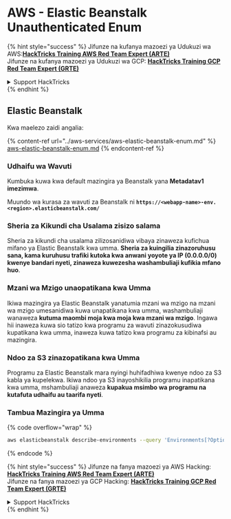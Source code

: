 # AWS - Elastic Beanstalk Unauthenticated Enum

{% hint style="success" %}
Jifunze na kufanya mazoezi ya Udukuzi wa AWS:<img src="/.gitbook/assets/image.png" alt="" data-size="line">[**HackTricks Training AWS Red Team Expert (ARTE)**](https://training.hacktricks.xyz/courses/arte)<img src="/.gitbook/assets/image.png" alt="" data-size="line">\
Jifunze na kufanya mazoezi ya Udukuzi wa GCP: <img src="/.gitbook/assets/image (2).png" alt="" data-size="line">[**HackTricks Training GCP Red Team Expert (GRTE)**<img src="/.gitbook/assets/image (2).png" alt="" data-size="line">](https://training.hacktricks.xyz/courses/grte)

<details>

<summary>Support HackTricks</summary>

* Angalia [**mipango ya usajili**](https://github.com/sponsors/carlospolop)!
* **Jiunge na** 💬 [**kikundi cha Discord**](https://discord.gg/hRep4RUj7f) au [**kikundi cha telegram**](https://t.me/peass) au **tufuate** kwenye **Twitter** 🐦 [**@hacktricks\_live**](https://twitter.com/hacktricks\_live)**.**
* **Shiriki mbinu za udukuzi kwa kuwasilisha PRs kwenye** [**HackTricks**](https://github.com/carlospolop/hacktricks) na [**HackTricks Cloud**](https://github.com/carlospolop/hacktricks-cloud) repos za github.

</details>
{% endhint %}

## Elastic Beanstalk

Kwa maelezo zaidi angalia:

{% content-ref url="../aws-services/aws-elastic-beanstalk-enum.md" %}
[aws-elastic-beanstalk-enum.md](../aws-services/aws-elastic-beanstalk-enum.md)
{% endcontent-ref %}

### Udhaifu wa Wavuti

Kumbuka kuwa kwa default mazingira ya Beanstalk yana **Metadatav1 imezimwa**.

Muundo wa kurasa za wavuti za Beanstalk ni **`https://<webapp-name>-env.<region>.elasticbeanstalk.com/`**

### Sheria za Kikundi cha Usalama zisizo salama

Sheria za kikundi cha usalama zilizosanidiwa vibaya zinaweza kufichua mifano ya Elastic Beanstalk kwa umma. **Sheria za kuingilia zinazoruhusu sana, kama kuruhusu trafiki kutoka kwa anwani yoyote ya IP (0.0.0.0/0) kwenye bandari nyeti, zinaweza kuwezesha washambuliaji kufikia mfano huo**.

### Mzani wa Mzigo unaopatikana kwa Umma

Ikiwa mazingira ya Elastic Beanstalk yanatumia mzani wa mzigo na mzani wa mzigo umesanidiwa kuwa unapatikana kwa umma, washambuliaji wanaweza **kutuma maombi moja kwa moja kwa mzani wa mzigo**. Ingawa hii inaweza kuwa sio tatizo kwa programu za wavuti zinazokusudiwa kupatikana kwa umma, inaweza kuwa tatizo kwa programu za kibinafsi au mazingira.

### Ndoo za S3 zinazopatikana kwa Umma

Programu za Elastic Beanstalk mara nyingi huhifadhiwa kwenye ndoo za S3 kabla ya kupelekwa. Ikiwa ndoo ya S3 inayoshikilia programu inapatikana kwa umma, mshambuliaji anaweza **kupakua msimbo wa programu na kutafuta udhaifu au taarifa nyeti**.

### Tambua Mazingira ya Umma

{% code overflow="wrap" %}
```bash
aws elasticbeanstalk describe-environments --query 'Environments[?OptionSettings[?OptionName==`aws:elbv2:listener:80:defaultProcess` && contains(OptionValue, `redirect`)]].{EnvironmentName:EnvironmentName, ApplicationName:ApplicationName, Status:Status}' --output table
```
{% endcode %}

{% hint style="success" %}
Jifunze na fanya mazoezi ya AWS Hacking:<img src="/.gitbook/assets/image.png" alt="" data-size="line">[**HackTricks Training AWS Red Team Expert (ARTE)**](https://training.hacktricks.xyz/courses/arte)<img src="/.gitbook/assets/image.png" alt="" data-size="line">\
Jifunze na fanya mazoezi ya GCP Hacking: <img src="/.gitbook/assets/image (2).png" alt="" data-size="line">[**HackTricks Training GCP Red Team Expert (GRTE)**<img src="/.gitbook/assets/image (2).png" alt="" data-size="line">](https://training.hacktricks.xyz/courses/grte)

<details>

<summary>Support HackTricks</summary>

* Angalia [**mipango ya usajili**](https://github.com/sponsors/carlospolop)!
* **Jiunge na** 💬 [**kikundi cha Discord**](https://discord.gg/hRep4RUj7f) au [**kikundi cha telegram**](https://t.me/peass) au **tufuate** kwenye **Twitter** 🐦 [**@hacktricks\_live**](https://twitter.com/hacktricks\_live)**.**
* **Shiriki mbinu za udukuzi kwa kuwasilisha PRs kwenye** [**HackTricks**](https://github.com/carlospolop/hacktricks) na [**HackTricks Cloud**](https://github.com/carlospolop/hacktricks-cloud) repos za github.

</details>
{% endhint %}
